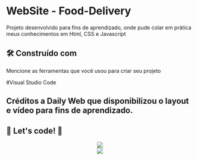 # WebSite - Food-Delivery

Projeto desenvolvido para fins de aprendizado, onde pude colar em prática meus conhecimentos em Html, CSS e Javascript

## 🛠️ Construído com

Mencione as ferramentas que você usou para criar seu projeto

#Visual Studio Code

## Créditos a Daily Web que disponibilizou o layout e vídeo para fins de aprendizado.

## 🚀 Let's code! 🚀

<div align="center">
<img src="https://user-images.githubusercontent.com/97262523/180888527-4ece7146-fd5d-4590-927c-47a1791f8b90.png">
</div>
<div align="center">
<img src="https://user-images.githubusercontent.com/97262523/180888500-10785640-efcc-4fa8-8a3c-3905e2d0a87c.png">
</div>





